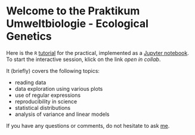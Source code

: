 # Welcome to the Praktikum Umweltbiologie - Ecological Genetics

Here is the `R` [tutorial](https://github.com/scrameri/Umweltbiologie/blob/master/Tutorials.ipynb) for the practical, implemented as a [Jupyter notebook](https://jupyter.org/). To start the interactive session, klick on the link *open in collab*.

It (briefly) covers the following topics:
* reading data
* data exploration using various plots
* use of regular expressions
* reproducibility in science
* statistical distributions
* analysis of variance and linear models

If you have any questions or comments, do not hesitate to ask [me](mailto:simon.crameri@env.ethz.ch).
